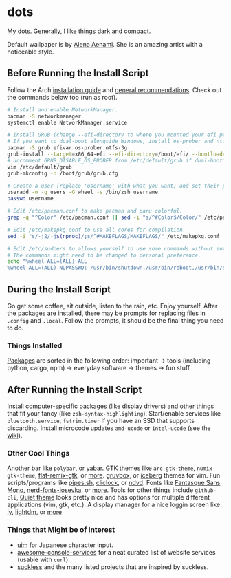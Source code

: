 # dots
 My dots. Generally, I like things dark and compact.

Default wallpaper is by [Alena Aenami](https://www.artstation.com/aenamiart). She is an amazing artist with a noticeable style.

## Before Running the Install Script
Follow the Arch [installation guide](https://wiki.archlinux.org/title/Installation_guide) and [general recommendations](https://wiki.archlinux.org/title/General_recommendations). 
Check out the commands below too (run as root).

```sh
# Install and enable NetworkManager.
pacman -S networkmanager
systemctl enable NetworkManager.service

# Install GRUB (change --efi-directory to where you mounted your efi partition)
# If you want to dual-boot alongside Windows, install os-prober and ntfs-3g
pacman -S grub efivar os-prober ntfs-3g
grub-install --target=x86_64-efi --efi-directory=/boot/efi/ --bootloader-id=GRUB
# uncomment GRUB_DISABLE_OS_PROBER from /etc/default/grub if dual-booting
vim /etc/default/grub
grub-mkconfig -o /boot/grub/grub.cfg

# Create a user (replace 'username' with what you want) and set their password.
useradd -m -g users -G wheel -s /bin/zsh username
passwd username

# Edit /etc/pacman.conf to make pacman and paru colorful.
grep -q "^Color" /etc/pacman.conf || sed -i "s/^#Color$/Color/" /etc/pacman.conf

# Edit /etc/makepkg.conf to use all cores for compilation.
sed -i "s/-j2/-j$(nproc)/;s/^#MAKEFLAGS/MAKEFLAGS/" /etc/makepkg.conf

# Edit /etc/sudoers to allows yourself to use some commands without entering a password. 
# The commands might need to be changed to personal preference.
echo "%wheel ALL=(ALL) ALL
%wheel ALL=(ALL) NOPASSWD: /usr/bin/shutdown,/usr/bin/reboot,/usr/bin/systemctl suspend,/usr/bin/wifi-menu,/usr/bin/mount,/usr/bin/umount,/usr/bin/pacman -Syu,/usr/bin/pacman -Syyu,/usr/bin/systemctl restart NetworkManager,/usr/bin/pacman -Syyu --noconfirm,/usr/bin/loadkeys,/usr/bin/paru" >> /etc/sudoers
```

## During the Install Script
Go get some coffee, sit outside, listen to the rain, etc. Enjoy yourself. After the packages are installed, there may be prompts for replacing files in `.config` and `.local`. Follow the prompts, it should be the final thing you need to do.

### Things Installed
[Packages](./pkglist.csv) are sorted in the following order: important → tools (including python, cargo, npm) → everyday software → themes → fun stuff

## After Running the Install Script
Install computer-specific packages (like display drivers) and other things that fit your fancy (like `zsh-syntax-highlighting`). Start/enable services like `bluetooth.service`, `fstrim.timer` if you have an SSD that supports discarding. Install microcode updates `amd-ucode` or `intel-ucode` (see the [wiki](https://wiki.archlinux.org/title/microcode)).

### Other Cool Things
Another bar like `polybar`, or [yabar](https://github.com/geommer/yabar).
GTK themes like `arc-gtk-theme`, `numix-gtk-theme`, [flat-remix-gtk](https://github.com/daniruiz/Flat-Remix-GTK), or [more](https://wiki.archlinux.org/title/GTK). 
[gruvbox](https://github.com/morhetz/gruvbox), or [iceberg](https://github.com/cocopon/iceberg.vim) themes for vim. 
Fun scripts/programs like [pipes.sh](https://github.com/pipeseroni/pipes.sh), [cliclock](https://github.com/clyde80/cliclock), or [ndvd](https://github.com/lennypeers/ndvd).
Fonts like [Fantasque Sans Mono](https://github.com/belluzj/fantasque-sans), [nerd-fonts-iosevka](https://github.com/ryanoasis/nerd-fonts/tree/master/patched-fonts/Iosevka), or [more](https://wiki.archlinux.org/title/fonts).
Tools for other things include `github-cli`, 
[Quiet theme](https://github.com/QuietTheme) looks pretty nice and has options for multiple different applications (vim, gtk, etc.).
A display manager for a nice loggin screen like [ly](https://github.com/nullgemm/ly), [lightdm](https://github.com/CanonicalLtd/lightdm/), or [more](https://wiki.archlinux.org/title/Display_manager)

### Things that Might be of Interest
- [uim](https://wiki.archlinux.org/title/Input_Japanese_using_uim) for Japanese character input.
- [awesome-console-services](https://github.com/chubin/awesome-console-services) for a neat curated list of website services (usable with `curl`).
- [suckless](https://suckless.org/) and the many listed projects that are inspired by suckless.
